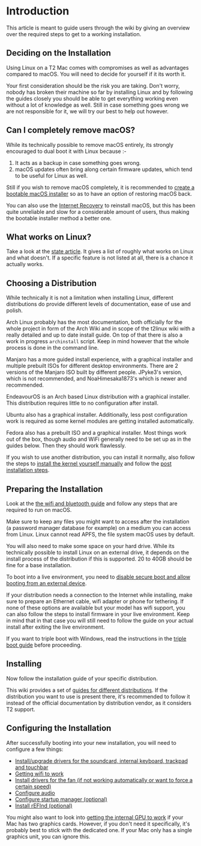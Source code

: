 # Introduction

This article is meant to guide users through the wiki by giving an overview over the required steps to
get to a working installation.

## Deciding on the Installation

Using Linux on a T2 Mac comes with compromises as well as advantages compared to macOS. You will need
to decide for yourself if it its worth it.

Your first consideration should be the risk you are taking. Don't worry, nobody has broken their machine so far by installing
Linux and by following the guides closely you should be able to get everything working even without a lot of knowledge as well.
Still in case something goes wrong we are not responsible for it, we will try our best to help out however.

## Can I completely remove macOS?

While its technically possible to remove macOS entirely, its strongly encouraged to dual boot it with Linux because :-

1. It acts as a backup in case something goes wrong.
2. macOS updates often bring along certain firmware updates, which tend to be useful for Linux as well.

Still if you wish to remove macOS completely, it is recommended to [create a bootable macOS installer](https://support.apple.com/en-us/HT201372) so as to have an option of restoring macOS back.

You can also use the [Internet Recovery](https://support.apple.com/en-in/HT204904) to reinstall macOS, but this has been quite unreliable and slow for a considerable amount of users, thus making the bootable installer method a better one.

## What works on Linux?

Take a look at the [state article](https://wiki.t2linux.org/state/). It gives a list of roughly what works on Linux and what doesn't.
If a specific feature is not listed at all, there is a chance it actually works.

## Choosing a Distribution

While technically it is not a limitation when installing Linux, different distributions do provide different levels of documentation,
ease of use and polish.

Arch Linux probably has the most documentation, both officially for the whole project in form of the Arch Wiki and in scope of the
t2linux wiki with a really detailed and up to date install guide. On top of that there is also a work in progress `archinstall` script.
Keep in mind however that the whole process is done in the command line.

Manjaro has a more guided install experience, with a graphical installer and multiple prebuilt ISOs for different desktop environments. There are 2 versions of the Manjaro ISO built by different people. JPyke3's version, which is not recommended, and NoaHimesaka1873's which is newer and recommended.

EndeavourOS is an Arch based Linux distribution with a graphical installer. This distribution requires little to no configuration after install.

Ubuntu also has a graphical installer. Additionally, less post configuration work is required as some kernel modules are getting installed automatically.

Fedora also has a prebuilt ISO and a graphical installer. Most things work out of the box, though audio and WiFi generally need to be set up as in the guides below. Then they should work flawlessly.

If you wish to use another distribution, you can install it normally, also follow the steps to [install the kernel yourself manually](https://wiki.t2linux.org/guides/kernel/) and follow the [post installation steps](https://wiki.t2linux.org/roadmap/#configuring-the-installation).

## Preparing the Installation

Look at the [the wifi and bluetooth guide](https://wiki.t2linux.org/guides/wifi/) and follow any steps that are required to run on macOS.

Make sure to keep any files you might want to access after the installation (a password manager database for example) on a medium you can access from Linux. Linux cannot read APFS, the file system macOS uses by default.

You will also need to make some space on your hard drive. While its technically possible to install Linux on an external drive, it depends on the install process of the distribution if this is supported. 20 to 40GB should be fine for a base installation.

To boot into a live environment, you need to [disable secure boot and allow booting from an external device](https://support.apple.com/en-us/HT208198).

If your distribution needs a connection to the Internet while installing, make sure to prepare an Ethernet cable, wifi adapter or
phone for tethering. If none of these options are available but your model has wifi support, you can also follow the steps to install firmware in your live environment. Keep in mind that in that case you will still need to follow the guide on your actual install after exiting
the live environment.

If you want to triple boot with Windows, read the instructions in the [triple boot guide](https://wiki.t2linux.org/guides/windows/) before proceeding.

## Installing

Now follow the installation guide of your specific distribution.

This wiki provides a set of [guides for different distributions](https://wiki.t2linux.org/distributions/overview/). If the distribution you want to use is present there, it's recommended to follow it instead of the official documentation by distribution vendor, as it considers T2 support.

## Configuring the Installation

After successfully booting into your new installation, you will need to configure a few things:

-   [Install/upgrade drivers for the soundcard, internal keyboard, trackpad and touchbar](https://wiki.t2linux.org/guides/dkms/)
-   [Getting wifi to work](https://wiki.t2linux.org/guides/wifi)
-   [Install drivers for the fan (if not working automatically or want to force a certain speed)](https://wiki.t2linux.org/guides/fan/)
-   [Configure audio](https://wiki.t2linux.org/guides/audio-config/)
-   [Configure startup manager (optional)](https://wiki.t2linux.org/guides/startup-manager/)
-   [Install rEFInd (optional)](https://wiki.t2linux.org/guides/refind/)

You might also want to look into [getting the internal GPU to work](https://wiki.t2linux.org/guides/hybrid-graphics/) if your Mac has two
graphics cards. However, if you don't need it specifically, it's probably best to stick with the dedicated one. If your Mac only has
a single graphics unit, you can ignore this.
